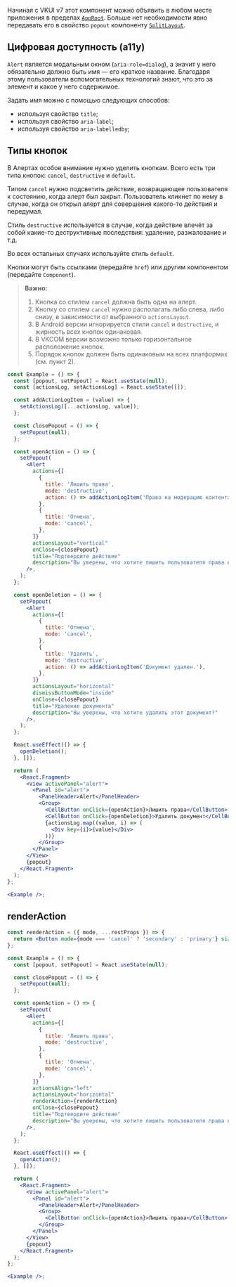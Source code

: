 Начиная с VKUI v7 этот компонент можно объявить в любом месте приложения в пределах [`AppRoot`](#/AppRoot). Больше нет необходимости явно передавать его в свойство `popout` компоненту [`SplitLayout`](#/SplitLayout).

## Цифровая доступность (a11y)

`Alert` является модальным окном (`aria-role=dialog`), а значит у него обязательно должно быть имя — его краткое название. Благодаря этому пользователи вспомогательных технологий знают, что это за элемент и какое у него содержимое.

Задать имя можно с помощью следующих способов:

- используя свойство `title`;
- используя свойство `aria-label`;
- используя свойство `aria-labelledby`;

## Типы кнопок

В Алертах особое внимание нужно уделить кнопкам. Всего есть три типа кнопок:
`cancel`, `destructive` и `default`.

Типом `cancel` нужно подсветить действие, возвращающее пользователя к
состоянию, когда алерт был закрыт. Пользователь кликнет по нему в случае, когда он открыл алерт для
совершения какого-то действия и передумал.

Стиль `destructive` используется в случае, когда действие влечёт за собой какие-то деструктивные последствия:
удаление, разжалование и т.д.

Во всех остальных случаях используйте стиль `default`.

Кнопки могут быть ссылками (передайте `href`) или другим компонентом (передайте `Component`).

> **Важно:**
>
> 1. Кнопка со стилем `cancel` должна быть одна на алерт.
> 2. Кнопку со стилем `cancel` нужно располагать либо слева, либо снизу, в зависимости от выбранного `actionsLayout`.
> 3. В Android версии игнорируется стили `cancel` и `destructive`, и жирность всех кнопок одинаковая.
> 4. В VKCOM версии возможно только горизонтальное расположение кнопок.
> 5. Порядок кнопок должен быть одинаковым на всех платформах (см. пункт 2).

```jsx { "props": { "layout": false, "adaptivity": true } }
const Example = () => {
  const [popout, setPopout] = React.useState(null);
  const [actionsLog, setActionsLog] = React.useState([]);

  const addActionLogItem = (value) => {
    setActionsLog([...actionsLog, value]);
  };

  const closePopout = () => {
    setPopout(null);
  };

  const openAction = () => {
    setPopout(
      <Alert
        actions={[
          {
            title: 'Лишить права',
            mode: 'destructive',
            action: () => addActionLogItem('Право на модерацию контента убрано.'),
          },
          {
            title: 'Отмена',
            mode: 'cancel',
          },
        ]}
        actionsLayout="vertical"
        onClose={closePopout}
        title="Подтвердите действие"
        description="Вы уверены, что хотите лишить пользователя права на модерацию контента?"
      />,
    );
  };

  const openDeletion = () => {
    setPopout(
      <Alert
        actions={[
          {
            title: 'Отмена',
            mode: 'cancel',
          },
          {
            title: 'Удалить',
            mode: 'destructive',
            action: () => addActionLogItem('Документ удален.'),
          },
        ]}
        actionsLayout="horizontal"
        dismissButtonMode="inside"
        onClose={closePopout}
        title="Удаление документа"
        description="Вы уверены, что хотите удалить этот документ?"
      />,
    );
  };

  React.useEffect(() => {
    openDeletion();
  }, []);

  return (
    <React.Fragment>
      <View activePanel="alert">
        <Panel id="alert">
          <PanelHeader>Alert</PanelHeader>
          <Group>
            <CellButton onClick={openAction}>Лишить права</CellButton>
            <CellButton onClick={openDeletion}>Удалить документ</CellButton>
            {actionsLog.map((value, i) => (
              <Div key={i}>{value}</Div>
            ))}
          </Group>
        </Panel>
      </View>
      {popout}
    </React.Fragment>
  );
};

<Example />;
```

## renderAction

```jsx { "props": { "layout": false, "adaptivity": true } }
const renderAction = ({ mode, ...restProps }) => {
  return <Button mode={mode === 'cancel' ? 'secondary' : 'primary'} size="m" {...restProps} />;
};

const Example = () => {
  const [popout, setPopout] = React.useState(null);

  const closePopout = () => {
    setPopout(null);
  };

  const openAction = () => {
    setPopout(
      <Alert
        actions={[
          {
            title: 'Лишить права',
            mode: 'destructive',
          },
          {
            title: 'Отмена',
            mode: 'cancel',
          },
        ]}
        actionsAlign="left"
        actionsLayout="horizontal"
        renderAction={renderAction}
        onClose={closePopout}
        title="Подтвердите действие"
        description="Вы уверены, что хотите лишить пользователя права на модерацию контента?"
      />,
    );
  };

  React.useEffect(() => {
    openAction();
  }, []);

  return (
    <React.Fragment>
      <View activePanel="alert">
        <Panel id="alert">
          <PanelHeader>Alert</PanelHeader>
          <Group>
            <CellButton onClick={openAction}>Лишить права</CellButton>
          </Group>
        </Panel>
      </View>
      {popout}
    </React.Fragment>
  );
};

<Example />;
```
